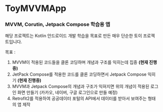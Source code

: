 # ToyMVVMApp
### MVVM, Corutin, Jetpack Compose 학습용 앱

해당 프로젝트는 Kotlin 안드로이드 개발 학습을 목표로 만든 매우 단순한 토이 프로젝트입니다.

목표 :
1. MVVM이 적용된 코드들을 클론 코딩하며 개념과 구조를 익히는데 집중 <b>(현재 진행중)</b>
2. JetPack Compose를 적용한 코드를 클론 코딩하면서 Jetpack Compose 익히기 <b>(현재 진행중)</b>
3. MVVM과 Jetpack Compose의 개념과 구조가 익혀지면 위의 개념이 적용된 로그인 화면 만들기 (카카오, 네이버, 구글 로그인으로 만들 예정)
4. Retrofit2를 적용하여 공공데이터 포털의 API에서 데이터를 받아서 보여주는 형태의 앱 제작
